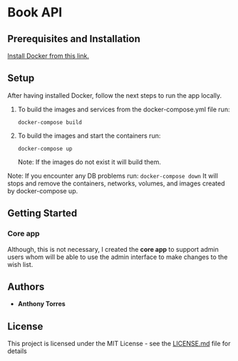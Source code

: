 # Book API


## Prerequisites and Installation
[Install Docker from this link.](https://docs.docker.com/v17.12/install/#supported-platforms) 

## Setup
After having installed Docker, follow the next steps to run the app locally.

1. To build the images and services from the docker-compose.yml file run:
    ```
    docker-compose build
    ```

1. To build the images and start the containers run:
    ```
    docker-compose up
    ```
   Note: If the images do not exist it will build them.

Note: If you encounter any DB problems run:
    ```
    docker-compose down
    ```
It will stops and remove the containers, networks, volumes, and images created 
by docker-compose up.

## Getting Started
### Core app
Although, this is not necessary, I created the **core app** to support admin 
users whom will be able to use the admin interface to make changes to the wish 
list.

## Authors
* **Anthony Torres**

## License
This project is licensed under the MIT License - see the [LICENSE.md](LICENSE.md) 
file for details
